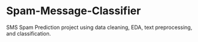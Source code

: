 # Spam-Message-Classifier
SMS Spam Prediction project using data cleaning, EDA, text preprocessing, and classification.
